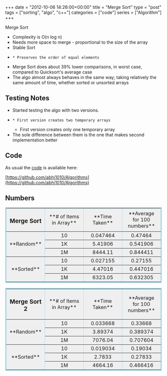 +++
date = "2012-10-06 14:26:00+00:00"
title = "Merge Sort"
type = "post"
tags = ["sorting", "algo", "c++"]
categories = ["code"]
series = ["Algorithm"]
+++

Merge Sort

  * Complexity is O(n log n)
  * Needs more space to merge - proportional to the size of the array
  * Stable Sort
  *     * Preserves the order of equal elements
  * Merge Sort does about 39% lower comparisons, in worst case, compared to Quicksort's average case
  * The algo almost always behaves in the same way; taking relatively the same amount of time, whether sorted or unsorted arrays
<!-- more -->

## Testing Notes

  * Started testing the algo with two versions.
  *     * First version creates two temporary arrays
    * First version creates only one temporary array
  * The sole difference between them is the one that makes second implementation better

## Code

As usual the [code](https://github.com/abhi1010/Algorithms/blob/master/Algo_codes/MergeSort.cpp) is available here:

[https://github.com/abhi1010/Algorithms](https://github.com/abhi1010/Algorithms)

## Numbers

<table style="border-bottom:lightblue solid;text-align:center;border-left:lightblue solid;background-color:#efefef;width:100%;border-collapse:collapse;border-top:lightblue solid;border-right:lightblue solid;" border="1" > <tbody > <tr >
<td style="width:25%;" >

### Merge Sort

</td>
<td style="width:25%;" >**# of Items in Array**
</td>
<td style="width:25%;" >**Time Taken**
</td>
<td style="width:25%;" >**Average for 100 numbers**
</td> </tr> <tr >
<td rowspan="3" >**Random**
</td>
<td >10
</td>
<td >0.047464
</td>
<td >0.47464
</td> </tr> <tr >
<td >1K
</td>
<td >5.41906
</td>
<td >0.541906
</td> </tr> <tr >
<td >1M
</td>
<td >8444.11
</td>
<td >0.844411
</td> </tr> <tr >
<td rowspan="3" >**Sorted**
</td>
<td >10
</td>
<td >0.027155
</td>
<td >0.27155
</td> </tr> <tr >
<td >1K
</td>
<td >4.47016
</td>
<td >0.447016
</td> </tr> <tr >
<td >1M
</td>
<td >6323.05
</td>
<td >0.632305
</td> </tr> </tbody> </table>

  


<table style="border-bottom:lightblue solid;text-align:center;border-left:lightblue solid;background-color:#efefef;width:100%;border-collapse:collapse;border-top:lightblue solid;border-right:lightblue solid;" border="1" > <tbody > <tr >
<td style="width:25%;" >

### Merge Sort 2

</td>
<td style="width:25%;" >**# of Items in Array**
</td>
<td style="width:25%;" >**Time Taken**
</td>
<td style="width:25%;" >**Average for 100 numbers**
</td> </tr> <tr >
<td rowspan="3" >**Random**
</td>
<td >10
</td>
<td >0.033668
</td>
<td >0.33668
</td> </tr> <tr >
<td >1K
</td>
<td >3.89374
</td>
<td >0.389374
</td> </tr> <tr >
<td >1M
</td>
<td >7076.04
</td>
<td >0.707604
</td> </tr> <tr >
<td rowspan="3" >**Sorted**
</td>
<td >10
</td>
<td >0.019034
</td>
<td >0.19034
</td> </tr> <tr >
<td >1K
</td>
<td >2.7833
</td>
<td >0.27833
</td> </tr> <tr >
<td >1M
</td>
<td >4664.16
</td>
<td >0.466416
</td> </tr> </tbody> </table>
